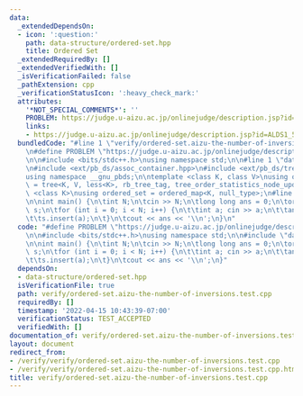 ```yaml
---
data:
  _extendedDependsOn:
  - icon: ':question:'
    path: data-structure/ordered-set.hpp
    title: Ordered Set
  _extendedRequiredBy: []
  _extendedVerifiedWith: []
  _isVerificationFailed: false
  _pathExtension: cpp
  _verificationStatusIcon: ':heavy_check_mark:'
  attributes:
    '*NOT_SPECIAL_COMMENTS*': ''
    PROBLEM: https://judge.u-aizu.ac.jp/onlinejudge/description.jsp?id=ALDS1_5_D
    links:
    - https://judge.u-aizu.ac.jp/onlinejudge/description.jsp?id=ALDS1_5_D
  bundledCode: "#line 1 \"verify/ordered-set.aizu-the-number-of-inversions.test.cpp\"\
    \n#define PROBLEM \"https://judge.u-aizu.ac.jp/onlinejudge/description.jsp?id=ALDS1_5_D\"\
    \n\n#include <bits/stdc++.h>\nusing namespace std;\n\n#line 1 \"data-structure/ordered-set.hpp\"\
    \n#include <ext/pb_ds/assoc_container.hpp>\n#include <ext/pb_ds/tree_policy.hpp>\n\
    using namespace __gnu_pbds;\n\ntemplate <class K, class V>\nusing ordered_map\
    \ = tree<K, V, less<K>, rb_tree_tag, tree_order_statistics_node_update>;\n\ntemplate\
    \ <class K>\nusing ordered_set = ordered_map<K, null_type>;\n#line 7 \"verify/ordered-set.aizu-the-number-of-inversions.test.cpp\"\
    \n\nint main() {\n\tint N;\n\tcin >> N;\n\tlong long ans = 0;\n\tordered_set<int>\
    \ s;\n\tfor (int i = 0; i < N; i++) {\n\t\tint a; cin >> a;\n\t\tans += i - s.order_of_key(a);\n\
    \t\ts.insert(a);\n\t}\n\tcout << ans << '\\n';\n}\n"
  code: "#define PROBLEM \"https://judge.u-aizu.ac.jp/onlinejudge/description.jsp?id=ALDS1_5_D\"\
    \n\n#include <bits/stdc++.h>\nusing namespace std;\n\n#include \"data-structure/ordered-set.hpp\"\
    \n\nint main() {\n\tint N;\n\tcin >> N;\n\tlong long ans = 0;\n\tordered_set<int>\
    \ s;\n\tfor (int i = 0; i < N; i++) {\n\t\tint a; cin >> a;\n\t\tans += i - s.order_of_key(a);\n\
    \t\ts.insert(a);\n\t}\n\tcout << ans << '\\n';\n}"
  dependsOn:
  - data-structure/ordered-set.hpp
  isVerificationFile: true
  path: verify/ordered-set.aizu-the-number-of-inversions.test.cpp
  requiredBy: []
  timestamp: '2022-04-15 10:43:39-07:00'
  verificationStatus: TEST_ACCEPTED
  verifiedWith: []
documentation_of: verify/ordered-set.aizu-the-number-of-inversions.test.cpp
layout: document
redirect_from:
- /verify/verify/ordered-set.aizu-the-number-of-inversions.test.cpp
- /verify/verify/ordered-set.aizu-the-number-of-inversions.test.cpp.html
title: verify/ordered-set.aizu-the-number-of-inversions.test.cpp
---
```

